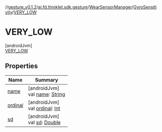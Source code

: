 //[gesture_v0.1.2](../../../../../index.md)/[ai.fd.thinklet.sdk.gesture](../../../index.md)/[WearSensorManager](../../index.md)/[GyroSensitivity](../index.md)/[VERY_LOW](index.md)

# VERY_LOW

[androidJvm]\
[VERY_LOW](index.md)

## Properties

| Name | Summary |
|---|---|
| [name](index.md#-372974862%2FProperties%2F1468078963) | [androidJvm]<br>val [name](index.md#-372974862%2FProperties%2F1468078963): [String](https://kotlinlang.org/api/latest/jvm/stdlib/kotlin/-string/index.html) |
| [ordinal](index.md#-739389684%2FProperties%2F1468078963) | [androidJvm]<br>val [ordinal](index.md#-739389684%2FProperties%2F1468078963): [Int](https://kotlinlang.org/api/latest/jvm/stdlib/kotlin/-int/index.html) |
| [sd](../sd.md) | [androidJvm]<br>val [sd](../sd.md): [Double](https://kotlinlang.org/api/latest/jvm/stdlib/kotlin/-double/index.html) |
